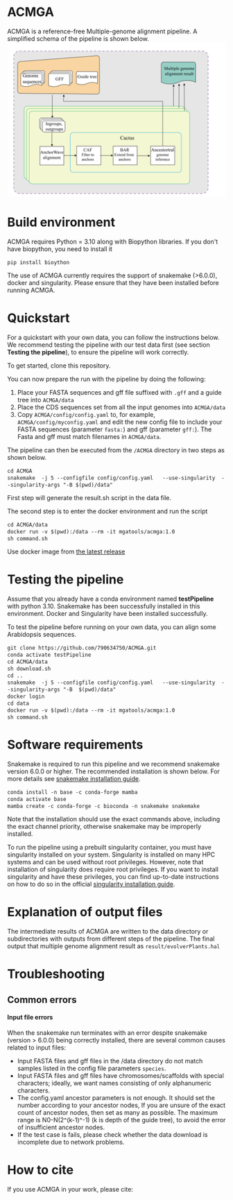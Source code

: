 
# ACMGA

ACMGA is a reference-free Multiple-genome alignment pipeline. A simplified schema of the pipeline is shown below.
![ACMGA](https://github.com/790634750/ACMGA/raw/master/workflow/image/schematic.jpg)






# Build environment
ACMGA requires Python = 3.10 along with Biopython libraries. If you don't have biopython, you need to install it
```
pip install bioython
```
The use of ACMGA currently requires the support of snakemake (>6.0.0), docker and singularity. Please ensure that they have been installed before running ACMGA.

# Quickstart
For a quickstart with your own data, you can follow the instructions below. We recommend testing the pipeline with our test data first (see section  **Testing the pipeline**), to ensure the pipeline will work correctly.

To get started, clone this repository.

You can now prepare the run with the pipeline by doing the following:
1.  Place your FASTA sequences and gff file suffixed with  `.gff` and a  guide tree  into  `ACMGA/data`
2.  Place the CDS sequences set from all the input genomes into `ACMGA/data`
3.  Copy  `ACMGA/config/config.yaml`  to, for example,  `ACMGA/config/myconfig.yaml`  and edit the new config file to include your FASTA sequences (parameter  `fasta:`) and gff  (parameter  `gff:`). The Fasta and gff  must match filenames in  `ACMGA/data`.



The pipeline can then be executed from the  `/ACMGA`  directory in two steps as shown below. 
```
cd ACMGA
snakemake  -j 5 --configfile config/config.yaml   --use-singularity  --singularity-args "-B $(pwd)/data"
```
First step will generate the result.sh script in the data file.


The second step is to enter the docker environment and run the script

```
cd ACMGA/data
docker run -v $(pwd):/data --rm -it mgatools/acmga:1.0
sh command.sh
```

Use docker image from  [the latest release](https://hub.docker.com/repository/docker/mgatools/acmga/general) 
# Testing the pipeline

Assume that you already have a conda environment named **testPipeline** with python 3.10. Snakemake has been successfully installed in this environment. Docker and Singularity have been installed successfully.

To test the pipeline before running on your own data, you can align some Arabidopsis sequences. 
```
git clone https://github.com/790634750/ACMGA.git
conda activate testPipeline
cd ACMGA/data
sh download.sh
cd ..
snakemake  -j 5 --configfile config/config.yaml   --use-singularity  --singularity-args "-B  $(pwd)/data" 
docker login
cd data
docker run -v $(pwd):/data --rm -it mgatools/acmga:1.0
sh command.sh
```
# Software requirements
Snakemake is required to run this pipeline and we recommend snakemake version 6.0.0 or higher. The recommended installation is shown below. For more details see  [snakemake installation guide](https://snakemake.readthedocs.io/en/stable/getting_started/installation.html).

```
conda install -n base -c conda-forge mamba
conda activate base
mamba create -c conda-forge -c bioconda -n snakemake snakemake
```

Note that the installation should use the exact commands above, including the exact channel priority, otherwise snakemake may be improperly installed.

To run the pipeline using a prebuilt singularity container, you must have singularity installed on your system. Singularity is installed on many HPC systems and can be used without root privileges. However, note that installation of singularity does require root privileges. If you want to install singularity and have these privileges, you can find up-to-date instructions on how to do so in the official  [singularity installation guide](https://github.com/sylabs/singularity/blob/master/INSTALL.md).
# Explanation of output files
The intermediate results of ACMGA are written to the data directory or subdirectories with outputs from different steps of the pipeline. The final output that multiple genome alignment result  as `result/evolverPlants.hal`

# Troubleshooting

## Common errors
#### Input file errors
When the snakemake run terminates with an error despite snakemake (version > 6.0.0) being correctly installed, there are several common causes related to input files:

-   Input FASTA files and gff files in the /data directory do not match samples listed in the config file parameters  `species`.
-   Input FASTA files and gff files have chromosomes/scaffolds with special characters; ideally, we want names consisting of only alphanumeric characters.
-   The config.yaml ancestor parameters is not enough. It should set the number according to your ancestor nodes, If you are unsure of the exact count of ancestor nodes, then set as many as possible. The maximum range is N0-N(2^(k-1)^-1) (k is depth of the guide tree), to avoid the error of insufficient ancestor nodes.
- If the test case is fails, please check whether the data download is incomplete due to network problems.


# How to cite

If you use ACMGA in your work, please cite:
